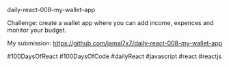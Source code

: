 daily-react-008-my-wallet-app

Challenge: create a wallet app where you can add income, expences and monitor your budget.

My submission: https://github.com/jamal7x7/daily-react-008-my-wallet-app

#100DaysOfReact #100DaysOfCode #dailyReact #javascript #react #reactjs
